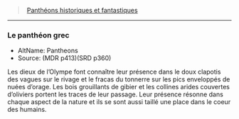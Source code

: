 ﻿---
!GenericItem
Name: Le panthéon grec
AltName: Pantheons
Source: (MDR p413)(SRD p360)
Id: pantheons_hd.md#le-panthéon-grec
ParentLink: pantheons_hd.md#panthéons-historiques-et-fantastiques
ParentName: Panthéons historiques et fantastiques
NameLevel: 3
Attributes: {}
AttributesDictionary: >+
  {}

---
> [Panthéons historiques et fantastiques](hd_pantheons.md)

---

### Le panthéon grec

- AltName: Pantheons
- Source: (MDR p413)(SRD p360)

Les dieux de l’Olympe font connaître leur présence dans le doux clapotis des vagues sur le rivage et le fracas du tonnerre sur les pics enveloppés de nuées d’orage. Les bois grouillants de gibier et les collines arides couvertes d’oliviers portent les traces de leur passage. Leur présence résonne dans chaque aspect de la nature et ils se sont aussi taillé une place dans le coeur des humains.

